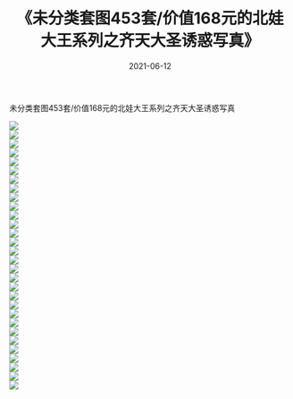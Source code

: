 ﻿---
layout: post
title:  《未分类套图453套/价值168元的北娃大王系列之齐天大圣诱惑写真》
date:   2021-06-12
img: http://img.660000.xyz/Sharelink/网络美图/2021/未分类套图453套/价值168元的北娃大王系列之齐天大圣诱惑写真/000.jpg
categories: [美女, 清纯, 唯美]
---

未分类套图453套/价值168元的北娃大王系列之齐天大圣诱惑写真

 ![](http://img.660000.xyz/Sharelink/网络美图/2021/未分类套图453套/价值168元的北娃大王系列之齐天大圣诱惑写真/001.jpg) <br>![](http://img.660000.xyz/Sharelink/网络美图/2021/未分类套图453套/价值168元的北娃大王系列之齐天大圣诱惑写真/002.jpg) <br>![](http://img.660000.xyz/Sharelink/网络美图/2021/未分类套图453套/价值168元的北娃大王系列之齐天大圣诱惑写真/003.jpg) <br>![](http://img.660000.xyz/Sharelink/网络美图/2021/未分类套图453套/价值168元的北娃大王系列之齐天大圣诱惑写真/004.jpg) <br>![](http://img.660000.xyz/Sharelink/网络美图/2021/未分类套图453套/价值168元的北娃大王系列之齐天大圣诱惑写真/005.jpg) <br>![](http://img.660000.xyz/Sharelink/网络美图/2021/未分类套图453套/价值168元的北娃大王系列之齐天大圣诱惑写真/006.jpg) <br>![](http://img.660000.xyz/Sharelink/网络美图/2021/未分类套图453套/价值168元的北娃大王系列之齐天大圣诱惑写真/007.jpg) <br>![](http://img.660000.xyz/Sharelink/网络美图/2021/未分类套图453套/价值168元的北娃大王系列之齐天大圣诱惑写真/008.jpg) <br>![](http://img.660000.xyz/Sharelink/网络美图/2021/未分类套图453套/价值168元的北娃大王系列之齐天大圣诱惑写真/009.jpg) <br>![](http://img.660000.xyz/Sharelink/网络美图/2021/未分类套图453套/价值168元的北娃大王系列之齐天大圣诱惑写真/010.jpg) <br>![](http://img.660000.xyz/Sharelink/网络美图/2021/未分类套图453套/价值168元的北娃大王系列之齐天大圣诱惑写真/011.jpg) <br>![](http://img.660000.xyz/Sharelink/网络美图/2021/未分类套图453套/价值168元的北娃大王系列之齐天大圣诱惑写真/012.jpg) <br>![](http://img.660000.xyz/Sharelink/网络美图/2021/未分类套图453套/价值168元的北娃大王系列之齐天大圣诱惑写真/013.jpg) <br>![](http://img.660000.xyz/Sharelink/网络美图/2021/未分类套图453套/价值168元的北娃大王系列之齐天大圣诱惑写真/014.jpg) <br>![](http://img.660000.xyz/Sharelink/网络美图/2021/未分类套图453套/价值168元的北娃大王系列之齐天大圣诱惑写真/015.jpg) <br>![](http://img.660000.xyz/Sharelink/网络美图/2021/未分类套图453套/价值168元的北娃大王系列之齐天大圣诱惑写真/016.jpg) <br>![](http://img.660000.xyz/Sharelink/网络美图/2021/未分类套图453套/价值168元的北娃大王系列之齐天大圣诱惑写真/017.jpg) <br>![](http://img.660000.xyz/Sharelink/网络美图/2021/未分类套图453套/价值168元的北娃大王系列之齐天大圣诱惑写真/018.jpg) <br>![](http://img.660000.xyz/Sharelink/网络美图/2021/未分类套图453套/价值168元的北娃大王系列之齐天大圣诱惑写真/019.jpg) <br>![](http://img.660000.xyz/Sharelink/网络美图/2021/未分类套图453套/价值168元的北娃大王系列之齐天大圣诱惑写真/020.jpg) <br>![](http://img.660000.xyz/Sharelink/网络美图/2021/未分类套图453套/价值168元的北娃大王系列之齐天大圣诱惑写真/021.jpg) <br>![](http://img.660000.xyz/Sharelink/网络美图/2021/未分类套图453套/价值168元的北娃大王系列之齐天大圣诱惑写真/022.jpg) <br>![](http://img.660000.xyz/Sharelink/网络美图/2021/未分类套图453套/价值168元的北娃大王系列之齐天大圣诱惑写真/023.jpg) <br>![](http://img.660000.xyz/Sharelink/网络美图/2021/未分类套图453套/价值168元的北娃大王系列之齐天大圣诱惑写真/024.jpg) <br>![](http://img.660000.xyz/Sharelink/网络美图/2021/未分类套图453套/价值168元的北娃大王系列之齐天大圣诱惑写真/025.jpg) <br>![](http://img.660000.xyz/Sharelink/网络美图/2021/未分类套图453套/价值168元的北娃大王系列之齐天大圣诱惑写真/026.jpg) <br>![](http://img.660000.xyz/Sharelink/网络美图/2021/未分类套图453套/价值168元的北娃大王系列之齐天大圣诱惑写真/027.jpg) <br>![](http://img.660000.xyz/Sharelink/网络美图/2021/未分类套图453套/价值168元的北娃大王系列之齐天大圣诱惑写真/028.jpg) <br>![](http://img.660000.xyz/Sharelink/网络美图/2021/未分类套图453套/价值168元的北娃大王系列之齐天大圣诱惑写真/029.jpg) <br>![](http://img.660000.xyz/Sharelink/网络美图/2021/未分类套图453套/价值168元的北娃大王系列之齐天大圣诱惑写真/030.jpg) <br>